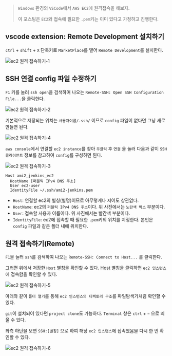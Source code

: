 > `Windows` 환경의 `VSCode`에서 `AWS EC2`에 원격접속을 해보자.
>
> 이 포스팅은 `EC2`와 접속에 필요한 `.pem`키는 이미 있다고 가정하고 진행한다.



## vscode extension: Remote Development 설치하기

`ctrl` + `shift` + `X` 단축키로 `MarketPlace`를 열어 `Remote Development`를 설치한다.

![ec2 원격 접속하기-1](https://user-images.githubusercontent.com/52652338/126439051-458723b3-0d91-48b9-8da2-0b297c09b491.PNG)



## SSH 연결 config 파일 수정하기

`F1` 키를 눌러 `ssh open`을 검색하여 나오는 `Remote-SSH: Open SSH Configuration File...`을 클릭한다.

![ec2 원격 접속하기-2](https://user-images.githubusercontent.com/52652338/126439053-01587648-e996-4d66-a64a-b01af114cc57.PNG)



기본적으로 저장되는 위치는 `사용자이름/.ssh/` 이므로 `config` 파일이 없다면 그냥 새로 만들면 된다.

![ec2 원격 접속하기-4](https://user-images.githubusercontent.com/52652338/126439056-fdd0c98a-046b-4e35-b2b9-97b9603ad027.png)



`aws console`에서 연결할 `ec2 instance`를 찾아 `우클릭` 후 `연결` 을 눌러 다음과 같이 `SSH 클라이언트` 정보를 참고하여 `config`를 구성하면 된다.

![ec2 원격 접속하기-3](https://user-images.githubusercontent.com/52652338/126439054-1e392488-65b5-469e-981d-085d4680d710.PNG)

```
Host ami2_jenkins_ec2
  HostName [퍼블릭 IPv4 DNS 주소]
  User ec2-user
  IdentityFile ~/.ssh/ami2-jenkins.pem
```

- `Host`: 연결할 ec2의 별칭(별명)이므로 아무렇게나 지어도 상관없다.
- `HostName`: ec2의 `퍼블릭 IPv4 DNS 주소`이다. 위 사진에서는 `노란색 박스` 부분이다.
- `User`: 접속할 사용자 이름이다. 위 사진에서는 빨간색 부분이다.
- `IdentityFile`: ec2에 접속할 때 필요한 `.pem`키의 위치를 지정한다. 본인은 `config` 파일과 같은 폴더 내에 위치한다.



## 원격 접속하기(Remote)

`F1`을 눌러 `ssh`를 검색하여 나오는 `Remote-SSH: Connect to Host...` 를 클릭한다.

그러면 위에서 저장한 `Host` 별칭을 확인할 수 있다. Host 별칭을 클릭하면 `ec2 인스턴스`에 접속함을 확인할 수 있다.

![ec2 원격 접속하기-5](https://user-images.githubusercontent.com/52652338/126439057-4ec1c8c2-10eb-49d6-a9cd-3c8752c79a58.png)



아래와 같이 `폴더 열기`를 통해 `ec2 인스턴스의 디렉토리 구조`를 파일탐색기처럼 확인할 수 있다.

`git`이 설치되어 있다면 `project clone`도 가능하다. `Terminal` 창은 `ctrl` + `~` 으로 띄울 수 있다.

좌측 하단을 보면 `SSH:[별칭]` 으로 하여 해당 `ec2 인스턴스`에 접속했음을 다시 한 번 확인할 수 있다.

![ec2 원격 접속하기-6](https://user-images.githubusercontent.com/52652338/126439058-192764c5-9d10-472c-816c-033209ecf070.png)

